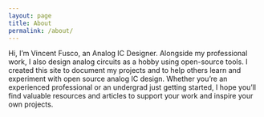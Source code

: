 ```yaml
---
layout: page
title: About
permalink: /about/
---
```


Hi, I’m Vincent Fusco, an Analog IC Designer. Alongside my professional work, I also design analog circuits as a hobby using open-source tools. I created this site to document my projects and to help others learn and experiment with open source analog IC design. Whether you’re an experienced professional or an undergrad just getting started, I hope you’ll find valuable resources and articles to support your work and inspire your own projects.


[jekyll-organization]: https://github.com/jekyll
